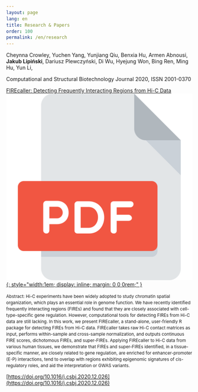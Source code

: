 ```yaml
---
layout: page
lang: en
title: Research & Papers
order: 100
permalink: /en/research
---
```


Cheynna Crowley, Yuchen Yang, Yunjiang Qiu, Benxia Hu, Armen Abnousi, __Jakub Lipiński__, Dariusz Plewczyński, Di Wu, Hyejung Won, Bing Ren, Ming Hu, Yun Li,

Computational and Structural Biotechnology Journal 2020, ISSN 2001-0370

[FIREcaller: Detecting Frequently Interacting Regions from Hi-C Data](http://www.sciencedirect.com/science/article/pii/S2001037020305511)
[![Archived PDF](/assets/images/pdf.svg){: style="width:1em; display: inline; margin: 0 0 0rem;" }](/assets/pdf/1-s2.0-S2001037020305511-main.pdf)

<small>Abstract: Hi-C experiments have been widely adopted to study chromatin spatial organization, which plays an essential role in genome function. We have recently identified frequently interacting regions (FIREs) and found that they are closely associated with cell-type-specific gene regulation. However, computational tools for detecting FIREs from Hi-C data are still lacking. In this work, we present FIREcaller, a stand-alone, user-friendly R package for detecting FIREs from Hi-C data. FIREcaller takes raw Hi-C contact matrices as input, performs within-sample and cross-sample normalization, and outputs continuous FIRE scores, dichotomous FIREs, and super-FIREs. Applying FIREcaller to Hi-C data from various human tissues, we demonstrate that FIREs and super-FIREs identified, in a tissue-specific manner, are closely related to gene regulation, are enriched for enhancer-promoter (E-P) interactions, tend to overlap with regions exhibiting epigenomic signatures of cis-regulatory roles, and aid the interpretation or GWAS variants.</small>

[https://doi.org/10.1016/j.csbj.2020.12.026](https://doi.org/10.1016/j.csbj.2020.12.026)